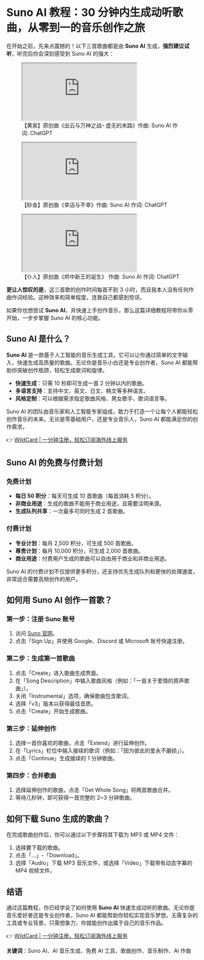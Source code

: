 # Suno AI 教程：30 分钟内生成动听歌曲，从零到一的音乐创作之旅

在开始之前，先来点震撼的！以下三首歌曲都是由 **Suno AI** 生成，**强烈建议试听**，听完后你会深刻感受到 Suno AI 的强大：

<figure>
  <iframe src="https://www.youtube.com/embed/Nu8LNy_xO9c" title="【黄泉】原创曲《出云与万神之战- 虚无的末路》作曲: Suno AI"></iframe>
  <figcaption>【黄泉】原创曲《出云与万神之战– 虚无的末路》作曲: Suno AI 作词: ChatGPT</figcaption>
</figure>

<figure>
  <iframe src="https://www.youtube.com/embed/X0IDTPvB9rM" title="【砂金】原创曲《幸运与不幸》作曲: Suno AI"></iframe>
  <figcaption>【砂金】原创曲《幸运与不幸》作曲: Suno AI 作词: ChatGPT</figcaption>
</figure>

<figure>
  <iframe src="https://www.youtube.com/embed/BgTqMt6jVpM" title="【仆人】原创曲《烬中新王的诞生》作曲: Suno AI"></iframe>
  <figcaption>【仆人】原创曲《烬中新王的诞生》 作曲: Suno AI 作词: ChatGPT</figcaption>
</figure>

**更让人惊叹的是**，这三首歌的创作时间每首不到 3 小时，而且我本人没有任何作曲作词经验。这种效率和简单程度，连我自己都感到惊讶。

如果你也想尝试 **Suno AI**，并快速上手创作音乐，那么这篇详细教程将带你从零开始，一步步掌握 Suno AI 的核心功能。

## Suno AI 是什么？

**Suno AI** 是一款基于人工智能的音乐生成工具，它可以让你通过简单的文字输入，快速生成高质量的歌曲。无论你是音乐小白还是专业创作者，Suno AI 都能帮助你突破创作瓶颈，轻松生成歌词和旋律。

- **快速生成**：只需 10 秒即可生成一首 2 分钟以内的歌曲。
- **多语言支持**：支持中文、英文、日文、韩文等多种语言。
- **风格定制**：可以根据需求指定歌曲风格、男女歌手、歌词语言等。

Suno AI 的团队由音乐家和人工智能专家组成，致力于打造一个让每个人都能轻松创作音乐的未来。无论是零基础用户，还是专业音乐人，Suno AI 都能满足你的创作需求。

👉 [WildCard | 一分钟注册，轻松订阅海外线上服务](https://bbtdd.com/WildCard)

## Suno AI 的免费与付费计划

### 免费计划
- **每日 50 积分**：每天可生成 10 首歌曲（每首消耗 5 积分）。
- **非商业用途**：生成的歌曲不能用于商业用途，且需要注明来源。
- **生成队列共享**：一次最多可同时生成 2 首歌曲。

### 付费计划
- **专业计划**：每月 2,500 积分，可生成 500 首歌曲。
- **尊贵计划**：每月 10,000 积分，可生成 2,000 首歌曲。
- **商业用途**：付费用户生成的歌曲可以自由用于商业和非商业用途。

Suno AI 的付费计划不仅提供更多积分，还支持优先生成队列和更快的处理速度，非常适合需要高频创作的用户。

## 如何用 Suno AI 创作一首歌？

### 第一步：注册 Suno 账号
1. 访问 [Suno 官网](https://suno.com/)。
2. 点击「Sign Up」并使用 Google、Discord 或 Microsoft 账号快速注册。

### 第二步：生成第一首歌曲
1. 点击「Create」进入歌曲生成界面。
2. 在「Song Description」中输入歌曲风格（例如：「一首关于爱情的原声歌曲」）。
3. 关闭「Instrumental」选项，确保歌曲包含歌词。
4. 选择「v3」版本以获得最佳音质。
5. 点击「Create」开始生成歌曲。

### 第三步：延伸创作
1. 选择一首你喜欢的歌曲，点击「Extend」进行延伸创作。
2. 在「Lyrics」栏位中输入接续的歌词（例如：「因为彼此的爱永不磨损」）。
3. 点击「Continue」生成接续的 1 分钟歌曲。

### 第四步：合并歌曲
1. 选择延伸创作的歌曲，点击「Get Whole Song」将两首歌曲合并。
2. 等待几秒钟，即可获得一首完整的 2~3 分钟歌曲。

## 如何下载 Suno 生成的歌曲？

在完成歌曲创作后，你可以通过以下步骤将其下载为 MP3 或 MP4 文件：
1. 选择要下载的歌曲。
2. 点击「…」-「Download」。
3. 选择「Audio」下载 MP3 音乐文件，或选择「Video」下载带有动态字幕的 MP4 视频文件。

## 结语

通过这篇教程，你已经学会了如何使用 **Suno AI** 快速生成动听的歌曲。无论你是音乐爱好者还是专业创作者，Suno AI 都能帮助你轻松实现音乐梦想。无需复杂的工具或专业背景，只需想象力，你就能创作出属于自己的音乐作品。

👉 [WildCard | 一分钟注册，轻松订阅海外线上服务](https://bbtdd.com/WildCard)

**关键词**：Suno AI、AI 音乐生成、免费 AI 工具、歌曲创作、音乐制作、AI 作曲